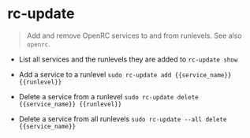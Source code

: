# rc-update
> Add and remove OpenRC services to and from runlevels.
> See also `openrc`.

- List all services and the runlevels they are added to
`rc-update show`

- Add a service to a runlevel
`sudo rc-update add {{service_name}} {{runlevel}}`

- Delete a service from a runlevel
`sudo rc-update delete {{service_name}} {{runlevel}}`

- Delete a service from all runlevels
`sudo rc-update --all delete {{service_name}}`
